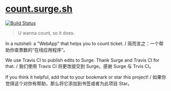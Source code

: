 # [count.surge.sh](https://count.surge.sh)

[![Build Status](https://travis-ci.org/outloudvi/count.surge.sh.svg?branch=master)](https://travis-ci.org/outloudvi/count.surge.sh)

> U wanna count, so it does.

In a nutshell: a "WebApp" that helps you to count ticket. / 简而言之：一个帮助你查票数的“在线应用程序”。

We use Travis CI to publish edits to Surge. Thank Surge and Travis CI for that. / 我们使用 Travis CI 将更改提交到 Surge。感谢 Surge 与 Trvis CI。

If you think it helpful, add that to your bookmark or star this project! / 如果你觉得这个对你有帮助，那么将它添加到书签或者为此项目 Star。
